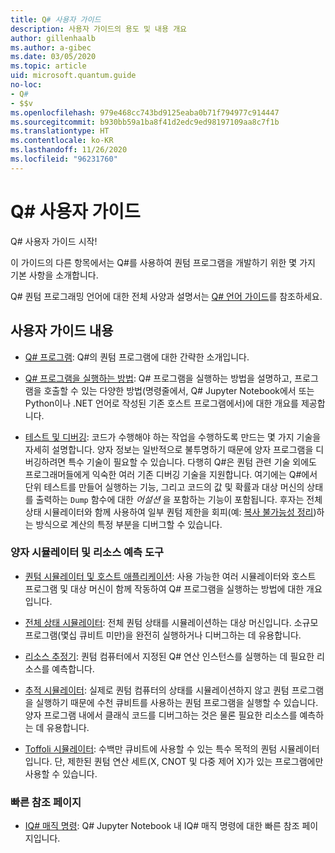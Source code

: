 ```yaml
---
title: Q# 사용자 가이드
description: 사용자 가이드의 용도 및 내용 개요
author: gillenhaalb
ms.author: a-gibec
ms.date: 03/05/2020
ms.topic: article
uid: microsoft.quantum.guide
no-loc:
- Q#
- $$v
ms.openlocfilehash: 979e468cc743bd9125eaba0b71f794977c914447
ms.sourcegitcommit: b930bb59a1ba8f41d2edc9ed98197109aa8c7f1b
ms.translationtype: HT
ms.contentlocale: ko-KR
ms.lasthandoff: 11/26/2020
ms.locfileid: "96231760"
---
```

# <a name="the-no-locq-user-guide"></a>Q# 사용자 가이드

Q# 사용자 가이드 시작! 

이 가이드의 다른 항목에서는 Q#를 사용하여 퀀텀 프로그램을 개발하기 위한 몇 가지 기본 사항을 소개합니다.

Q# 퀀텀 프로그래밍 언어에 대한 전체 사양과 설명서는 [Q# 언어 가이드](xref:microsoft.quantum.qsharp.index)를 참조하세요. 

## <a name="user-guide-contents"></a>사용자 가이드 내용

- [Q# 프로그램](xref:microsoft.quantum.guide.programs): Q#의 퀀텀 프로그램에 대한 간략한 소개입니다. 

- [Q# 프로그램을 실행하는 방법](xref:microsoft.quantum.guide.host-programs): Q# 프로그램을 실행하는 방법을 설명하고, 프로그램을 호출할 수 있는 다양한 방법(명령줄에서, Q# Jupyter Notebook에서 또는 Python이나 .NET 언어로 작성된 기존 호스트 프로그램에서)에 대한 개요를 제공합니다.

- [테스트 및 디버깅](xref:microsoft.quantum.guide.testingdebugging): 코드가 수행해야 하는 작업을 수행하도록 만드는 몇 가지 기술을 자세히 설명합니다. 
    양자 정보는 일반적으로 불투명하기 때문에 양자 프로그램을 디버깅하려면 특수 기술이 필요할 수 있습니다. 
    다행히 Q#은 퀀텀 관련 기술 외에도 프로그래머들에게 익숙한 여러 기존 디버깅 기술을 지원합니다. 여기에는 Q#에서 단위 테스트를 만들어 실행하는 기능, 그리고 코드의 값 및 확률과 대상 머신의 상태를 출력하는 `Dump` 함수에 대한 *어설션* 을 포함하는 기능이 포함됩니다. 
    후자는 전체 상태 시뮬레이터와 함께 사용하여 일부 퀀텀 제한을 회피(예: [복사 불가능성 정리](xref:microsoft.quantum.concepts.pauli))하는 방식으로 계산의 특정 부분을 디버그할 수 있습니다.

### <a name="quantum-simulators-and-resource-estimators"></a>양자 시뮬레이터 및 리소스 예측 도구

- [퀀텀 시뮬레이터 및 호스트 애플리케이션](xref:microsoft.quantum.machines): 사용 가능한 여러 시뮬레이터와 호스트 프로그램 및 대상 머신이 함께 작동하여 Q# 프로그램을 실행하는 방법에 대한 개요입니다.

- [전체 상태 시뮬레이터](xref:microsoft.quantum.machines.full-state-simulator): 전체 퀀텀 상태를 시뮬레이션하는 대상 머신입니다. 소규모 프로그램(몇십 큐비트 미만)을 완전히 실행하거나 디버그하는 데 유용합니다.

- [리소스 추정기](xref:microsoft.quantum.machines.resources-estimator): 퀀텀 컴퓨터에서 지정된 Q# 연산 인스턴스를 실행하는 데 필요한 리소스를 예측합니다.

- [추적 시뮬레이터](xref:microsoft.quantum.machines.qc-trace-simulator.intro): 실제로 퀀텀 컴퓨터의 상태를 시뮬레이션하지 않고 퀀텀 프로그램을 실행하기 때문에 수천 큐비트를 사용하는 퀀텀 프로그램을 실행할 수 있습니다. 양자 프로그램 내에서 클래식 코드를 디버그하는 것은 물론 필요한 리소스를 예측하는 데 유용합니다.

- [Toffoli 시뮬레이터](xref:microsoft.quantum.machines.toffoli-simulator): 수백만 큐비트에 사용할 수 있는 특수 목적의 퀀텀 시뮬레이터입니다. 단, 제한된 퀀텀 연산 세트(X, CNOT 및 다중 제어 X)가 있는 프로그램에만 사용할 수 있습니다.

### <a name="quick-reference-pages"></a>빠른 참조 페이지

- [IQ# 매직 명령](xref:microsoft.quantum.guide.quickref.iqsharp): Q# Jupyter Notebook 내 IQ# 매직 명령에 대한 빠른 참조 페이지입니다.
